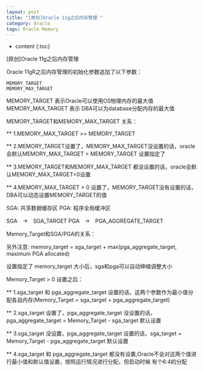 ```yaml
---
layout: post
title: "[原创]Oracle 11g之后内存管理 "
category: Oracle
tags: Oracle Memory
---
```


* content
{:toc}


[原创]Oracle 11g之后内存管理

Oracle 11gR之后内存管理的初始化参数追加了以下参数：


	MEMORY_TARGET
	MEMORY_MAX_TARGET




	
	
	
MEMORY_TARGET 表示Oracle可以使用OS物理内存的最大值
MEMORY_MAX_TARGET 表示 DBA可以为database分配内存的最大值

MEMORY_TARGET和MEMORY_MAX_TARGET 关系：

** 1.MEMORY_MAX_TARGET >= MEMORY_TARGET	

** 2.MEMORY_TARGET设置了，MEMORY_MAX_TARGET没设置的话，oracle会默认MEMORY_MAX_TARGET = MEMORY_TARGET 设置指定了

** 3.MEMORY_TARGET和MEMORY_MAX_TARGET 都没设置的话，oracle会默认MEMORY_MAX_TARGET=0设置

** 4.MEMORY_MAX_TARGET > 0 设置了，MEMORY_TARGET没有设置的话，DBA可以动态设置MEMORY_TARGET的值



SGA: 共享数据缓存区
PGA: 程序全局缓冲区

SGA　→　SGA_TARGET
PGA　→　PGA_AGGREGATE_TARGET

Memory_Target和SGA/PGA的关系：

另外注意:	memory_target = sga_target + max(pga_aggregate_target, maximum PGA allocated)
	
设置指定了	memory_target 大小后，sga和pga可以自动伸缩调整大小


Memory_Target > 0 设置之后：

** 1.sga_target 和 pga_aggregate_target 设置的话，这两个参数作为最小值分配各自内存(Memory_Target = sga_target + pga_aggregate_target)

** 2.sga_target 设置了，pga_aggregate_target 没设置的话，pga_aggregate_target = Memory_Target - sga_target 默认设置

** 3.sga_target 没设置，pga_aggregate_target 设置的话，sga_target = Memory_Target - pga_aggregate_target  默认设置

** 4.sga_target  和 pga_aggregate_target  都没有设置,Oracle不会对这两个值进行最小值和默认值设置，按照运行情况进行分配，但启动时候 有个6:4的分配



	
~~~ LinHong 2017/10/14 ~~~~
